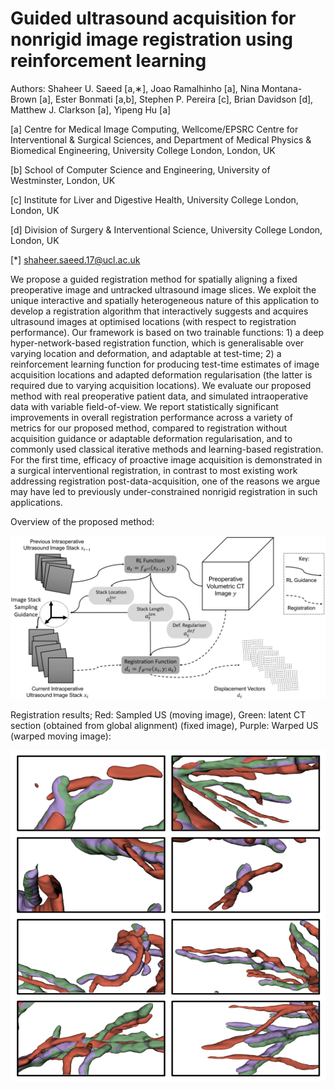 # Guided ultrasound acquisition for nonrigid image registration using reinforcement learning

Authors: Shaheer U. Saeed [a,∗], Joao Ramalhinho [a], Nina Montana-Brown [a], Ester Bonmati [a,b], Stephen P. Pereira [c], Brian Davidson [d], Matthew J. Clarkson [a], Yipeng Hu [a]

[a] Centre for Medical Image Computing, Wellcome/EPSRC Centre for Interventional & Surgical Sciences, and Department of Medical Physics & Biomedical Engineering, University College London, London, UK

[b] School of Computer Science and Engineering, University of Westminster, London, UK

[c] Institute for Liver and Digestive Health, University College London, London, UK

[d] Division of Surgery & Interventional Science, University College London, London, UK

[*] shaheer.saeed.17@ucl.ac.uk

We propose a guided registration method for spatially aligning a fixed preoperative image and untracked ultrasound image slices. We exploit the unique interactive and spatially heterogeneous nature of this application to develop a registration algorithm that interactively suggests and acquires ultrasound images at optimised locations (with respect to registration performance). Our framework is based on two trainable functions: 1) a deep hyper-network-based registration function, which is generalisable over varying location and deformation, and adaptable at test-time; 2) a reinforcement learning function for producing test-time estimates of image acquisition locations and adapted deformation regularisation (the latter is required due to varying acquisition locations). We evaluate our proposed method with real preoperative patient data, and simulated intraoperative data with variable field-of-view. We report statistically significant improvements in overall registration performance across a variety of metrics for our proposed method, compared to registration without acquisition guidance or adaptable deformation regularisation, and to commonly used classical iterative methods and learning-based registration. For the first time, efficacy of proactive image acquisition is demonstrated in a surgical interventional registration, in contrast to most existing work addressing registration post-data-acquisition, one of the reasons we argue may have led to previously under-constrained nonrigid registration in such applications.

Overview of the proposed method:

![overview](overview_rl_reg.png)

Registration results; Red: Sampled US (moving image), Green: latent CT section (obtained from global alignment) (fixed image), Purple: Warped US (warped moving
image):

![reg_res](3d_reg.png)

